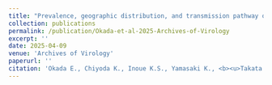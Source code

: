```yaml
---
title: "Prevalence, geographic distribution, and transmission pathway of Camponotus yamaokai virus"
collection: publications
permalink: /publication/Okada-et-al-2025-Archives-of-Virology
excerpt: ''
date: 2025-04-09
venue: 'Archives of Virology'
paperurl: ''
citation: 'Okada E., Chiyoda K., Inoue K.S., Yamasaki K., <b><u>Takata M.</u></b>, Satoh T., Koyama K. (2025) <b><i>Archives of Virology</i></b> in press.'
---
```

